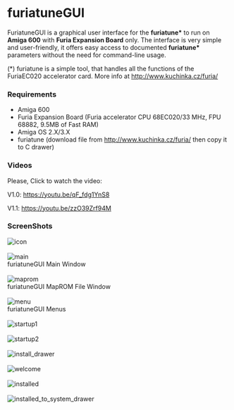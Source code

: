 # furiatuneGUI
FuriatuneGUI is a graphical user interface for the **furiatune\*** to run on **Amiga 600** with **Furia Expansion Board** only. The interface is very simple and user-friendly, it offers easy access to documented **furiatune\*** parameters without the need for command-line usage. 

(*) furiatune is a simple tool, that handles all the functions of the FuriaEC020 accelerator card. More info at http://www.kuchinka.cz/furia/

### Requirements
* Amiga 600
* Furia Expansion Board (Furia accelerator CPU 68EC020/33 MHz, FPU 68882, 9.5MB of Fast RAM)
* Amiga OS 2.X/3.X
* furiatune (download file from http://www.kuchinka.cz/furia/ then copy it to C drawer)

### Videos
Please, Click to watch the video:

V1.0: https://youtu.be/qF_fdg1YnS8

V1.1: https://youtu.be/zzO39Zrf94M

### ScreenShots

![icon](https://github.com/emartisoft/furiatuneGUI/blob/master/screenshots/icon.png?raw=true)
<br><br>
![main](https://github.com/emartisoft/furiatuneGUI/blob/master/screenshots/main.png?raw=true)
<br>furiatuneGUI Main Window<br><br>
![maprom](https://github.com/emartisoft/furiatuneGUI/blob/master/screenshots/maprom.png?raw=true)
<br>furiatuneGUI MapROM File Window<br><br>
![menu](https://github.com/emartisoft/furiatuneGUI/blob/master/screenshots/menu.png?raw=true)
<br>furiatuneGUI Menus<br><br>
![startup1](https://github.com/emartisoft/furiatuneGUI/blob/master/screenshots/startup1.png?raw=true)
<br><br>
![startup2](https://github.com/emartisoft/furiatuneGUI/blob/master/screenshots/startup2.png?raw=true)
<br><br>
![install_drawer](https://github.com/emartisoft/furiatuneGUI/blob/master/screenshots/install_drawer.png?raw=true)
<br><br>
![welcome](https://github.com/emartisoft/furiatuneGUI/blob/master/screenshots/welcome.png?raw=true)
<br><br>
![installed](https://github.com/emartisoft/furiatuneGUI/blob/master/screenshots/installed.png?raw=true)
<br><br>
![installed_to_system_drawer](https://github.com/emartisoft/furiatuneGUI/blob/master/screenshots/installed_to_system_drawer.png?raw=true)
